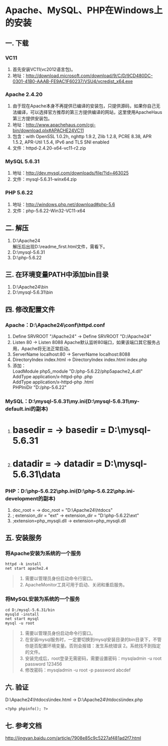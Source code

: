 # Apache、MySQL、PHP在Windows上的安装
## 一. 下载 
### VC11
1. 首先安装VC11(vc2012语言包)。
2. 地址：http://download.microsoft.com/download/9/C/D/9CD480DC-0301-41B0-AAAB-FE9AC1F60237/VSU4/vcredist_x64.exe
### Apache 2.4.20
1. 由于现在Apache本身不再提供已编译的安装包，只提供源码，如果你自己无法编译，可以选择官方推荐的第三方提供编译的网站，这里使用ApacheHaus第三方提供安装包。  
2. 地址：http://www.apachehaus.com/cgi-bin/download.plx#APACHE24VC11
3. 包含：with OpenSSL 1.0.2h, nghttp 1.9.2, Zlib 1.2.8, PCRE 8.38, APR 1.5.2, APR-Util 1.5.4, IPv6 and TLS SNI enabled  
4. 文件：httpd-2.4.20-x64-vc11-r2.zip
### MySQL 5.6.31
1. 地址：http://dev.mysql.com/downloads/file/?id=463025
2. 文件：mysql-5.6.31-winx64.zip
### PHP 5.6.22
1. 地址：http://windows.php.net/download#php-5.6
2. 文件：php-5.6.22-Win32-VC11-x64
## 二. 解压
1. D:\Apache24  
解压后出现D:\readme_first.html文件，需看下。
2. D:\mysql-5.6.31
3. D:\php-5.6.22
## 三. 在环境变量PATH中添加bin目录
1. D:\Apache24\bin
2. D:\mysql-5.6.31\bin
## 四. 修改配置文件
### Apache：D:\Apache24\conf\httpd.conf  
1. Define SRVROOT "/Apache24" -> Define SRVROOT "D:/Apache24"
2. Listen 80 -> Listen 8088
Apache默认监听80端口，如果该端口其它服务占用，Apache将无法正常启动。
3. ServerName localhost:80 -> ServerName localhost:8088
4. DirectoryIndex index.html -> DirectoryIndex index.html index.php
5. 添加：  
LoadModule php5_module "D:/php-5.6.22/php5apache2_4.dll"  
AddType application/x-httpd-php .php  
AddType application/x-httpd-php .html  
PHPIniDir "D:/php-5.6.22"  
### MySQL：D:\mysql-5.6.31\my.ini(D:\mysql-5.6.31\my-default.ini的副本)
1. # basedir = -> basedir = D:\mysql-5.6.31
2. # datadir = -> datadir = D:\mysql-5.6.31\data
### PHP：D:\php-5.6.22\php.ini(D:\php-5.6.22\php.ini-development的副本)
1. doc_root = -> doc_root = "D:\Apache24\htdocs"
2. ; extension_dir = "ext" -> extension_dir = "D:\php-5.6.22\ext"
3. ;extension=php_mysqli.dll -> extension=php_mysqli.dll
## 五. 安装服务
### 将Apache安装为系统的一个服务
    httpd -k install
    net start apache2.4
> 1. 需要以管理员身份启动命令行窗口。  
> 2. ApacheMonitor工具可用于启动、关闭和重启服务。
### 将MySQL安装为系统的一个服务 
    cd D:/mysql-5.6.31/bin
    mysqld -install
    net start mysql
    mysql -u root
> 1. 需要以管理员身份启动命令行窗口。  
> 2. 在安装mysql服务时，一定要切换到mysql安装目录的bin目录下，不管你是否配置环境变量。否则会报错：发生系统错误 2。系统找不到指定的文件。 
> 3. 安装完成后，root登录无需密码，需要设置密码：mysqladmin -u root password 123456
> 4. 修改密码：mysqladmin -u root -p password abcdef
## 六. 验证
D:\Apache24\htdocs\index.html -> D:\Apache24\htdocs\index.php

    <?php phpinfo(); ?>
## 七. 参考文档
http://jingyan.baidu.com/article/7908e85c9c5227af481ad2f7.html